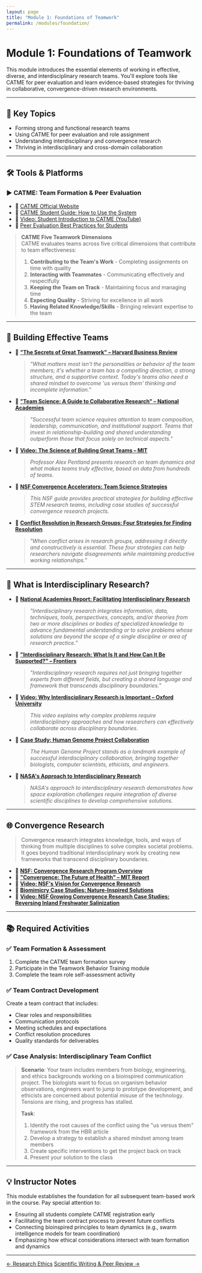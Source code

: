 ```yaml
---
layout: page
title: "Module 1: Foundations of Teamwork"
permalink: /modules/foundation/
---
```


# Module 1: Foundations of Teamwork  

This module introduces the essential elements of working in effective, diverse, and interdisciplinary research teams. You'll explore tools like CATME for peer evaluation and learn evidence-based strategies for thriving in collaborative, convergence-driven research environments.

---

## 📌 Key Topics

- Forming strong and functional research teams  
- Using CATME for peer evaluation and role assignment  
- Understanding interdisciplinary and convergence research  
- Thriving in interdisciplinary and cross-domain collaboration  

---

## 🛠️ Tools & Platforms

### ▶️ CATME: Team Formation & Peer Evaluation

- 🔗 [CATME Official Website](https://info.catme.org/)
- 📄 [CATME Student Guide: How to Use the System](https://info.catme.org/student/student-help/)
- 🎥 [Video: Student Introduction to CATME (YouTube)](https://www.youtube.com/watch?v=mLTBtksrTFY)
- 📄 [Peer Evaluation Best Practices for Students](https://info.catme.org/student/student-help/peer-evaluation/)

> **CATME Five Teamwork Dimensions**  
> CATME evaluates teams across five critical dimensions that contribute to team effectiveness:
> 1. **Contributing to the Team's Work** - Completing assignments on time with quality
> 2. **Interacting with Teammates** - Communicating effectively and respectfully
> 3. **Keeping the Team on Track** - Maintaining focus and managing time
> 4. **Expecting Quality** - Striving for excellence in all work
> 5. **Having Related Knowledge/Skills** - Bringing relevant expertise to the team

---

## 👥 Building Effective Teams

- 📄 [**"The Secrets of Great Teamwork" – Harvard Business Review**](https://hbr.org/2016/06/the-secrets-of-great-teamwork)
  > *"What matters most isn't the personalities or behavior of the team members; it's whether a team has a compelling direction, a strong structure, and a supportive context. Today's teams also need a shared mindset to overcome 'us versus them' thinking and incomplete information."*
  
- 📄 [**"Team Science: A Guide to Collaborative Research" – National Academies**](https://www.nationalacademies.org/keck/committee-on-the-principles-of-scientific-inquiry/team-science)
  > *"Successful team science requires attention to team composition, leadership, communication, and institutional support. Teams that invest in relationship-building and shared understanding outperform those that focus solely on technical aspects."*

- 🎥 [**Video: The Science of Building Great Teams – MIT**](https://www.youtube.com/watch?v=VHRj7LkA8E8)
  > *Professor Alex Pentland presents research on team dynamics and what makes teams truly effective, based on data from hundreds of teams.*

- 📄 [**NSF Convergence Accelerators: Team Science Strategies**](https://www.nsf.gov/pubs/2018/nsf18045/nsf18045.pdf)
  > *This NSF guide provides practical strategies for building effective STEM research teams, including case studies of successful convergence research projects.*

- 📄 [**Conflict Resolution in Research Groups: Four Strategies for Finding Resolution**](https://www.science.org/content/article/conflict-your-research-group-here-are-four-strategies-finding-resolution)
  > *"When conflict arises in research groups, addressing it directly and constructively is essential. These four strategies can help researchers navigate disagreements while maintaining productive working relationships."*

---

## 🔬 What is Interdisciplinary Research?

- 📄 [**National Academies Report: Facilitating Interdisciplinary Research**](https://nap.nationalacademies.org/catalog/11153/facilitating-interdisciplinary-research)
  > *"Interdisciplinary research integrates information, data, techniques, tools, perspectives, concepts, and/or theories from two or more disciplines or bodies of specialized knowledge to advance fundamental understanding or to solve problems whose solutions are beyond the scope of a single discipline or area of research practice."*

- 📄 [**"Interdisciplinary Research: What Is It and How Can It Be Supported?" – Frontiers**](https://www.frontiersin.org/articles/10.3389/feduc.2020.00079/full)
  > *"Interdisciplinary research requires not just bringing together experts from different fields, but creating a shared language and framework that transcends disciplinary boundaries."*

- 🎥 [**Video: Why Interdisciplinary Research is Important – Oxford University**](https://www.youtube.com/watch?v=9YfYkIeQ5qA)
  > *This video explains why complex problems require interdisciplinary approaches and how researchers can effectively collaborate across disciplinary boundaries.*

- 📄 [**Case Study: Human Genome Project Collaboration**](https://www.genome.gov/about-genomics/educational-resources/fact-sheets/human-genome-project)
  > *The Human Genome Project stands as a landmark example of successful interdisciplinary collaboration, bringing together biologists, computer scientists, ethicists, and engineers.*

- 📄 [**NASA's Approach to Interdisciplinary Research**](https://science.nasa.gov/science-research/research-infrastructure/interdisciplinary-research)
  > *NASA's approach to interdisciplinary research demonstrates how space exploration challenges require integration of diverse scientific disciplines to develop comprehensive solutions.*

---

## 🌐 Convergence Research

> Convergence research integrates knowledge, tools, and ways of thinking from multiple disciplines to solve complex societal problems. It goes beyond traditional interdisciplinary work by creating new frameworks that transcend disciplinary boundaries.

- 📄 [**NSF: Convergence Research Program Overview**](https://www.nsf.gov/od/oia/convergence/index.jsp)
- 📄 [**"Convergence: The Future of Health" – MIT Report**](https://www.aplu.org/wp-content/uploads/convergence_futureofHealth.pdf)
- 🎥 [**Video: NSF's Vision for Convergence Research**](https://www.youtube.com/watch?v=8BNc1d4WSdQ)
- 📄 [**Biomimicry Case Studies: Nature-Inspired Solutions**](https://biomimicry.org/what-is-biomimicry/)
- 🎥 [**Video: NSF Growing Convergence Research Case Studies: Reversing Inland Freshwater Salinization**](https://www.youtube.com/watch?v=XuhH3Qir4kM)

---

## 📚 Required Activities

### ✅ Team Formation & Assessment
1. Complete the CATME team formation survey
2. Participate in the Teamwork Behavior Training module
3. Complete the team role self-assessment activity

### ✅ Team Contract Development
Create a team contract that includes:
- Clear roles and responsibilities
- Communication protocols
- Meeting schedules and expectations
- Conflict resolution procedures
- Quality standards for deliverables

### ✅ Case Analysis: Interdisciplinary Team Conflict
> **Scenario**: Your team includes members from biology, engineering, and ethics backgrounds working on a bioinspired communication project. The biologists want to focus on organism behavior observations, engineers want to jump to prototype development, and ethicists are concerned about potential misuse of the technology. Tensions are rising, and progress has stalled.
> 
> **Task**: 
> 1. Identify the root causes of the conflict using the "us versus them" framework from the HBR article
> 2. Develop a strategy to establish a shared mindset among team members
> 3. Create specific interventions to get the project back on track
> 4. Present your solution to the class

---

## 💡 Instructor Notes

This module establishes the foundation for all subsequent team-based work in the course. Pay special attention to:
- Ensuring all students complete CATME registration early
- Facilitating the team contract process to prevent future conflicts
- Connecting bioinspired principles to team dynamics (e.g., swarm intelligence models for team coordination)
- Emphasizing how ethical considerations intersect with team formation and dynamics

---

<div class="module-nav">
  <a href="{{ site.baseurl }}/modules/ethics/" class="btn">← Research Ethics</a>
  <a href="{{ site.baseurl }}/modules/paper/" class="btn">Scientific Writing & Peer Review →</a>
</div>
